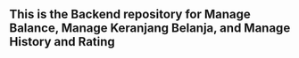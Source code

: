 ## This is the Backend repository for Manage Balance, Manage Keranjang Belanja, and Manage History and Rating